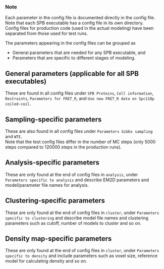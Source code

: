 ### Note 
Each parameter in the config file is documented directly in the config file.  
Note that each SPB executable has a config file in its own directory.  
Config files for production code (used in the actual modeling) have been separated from those used for test runs.

The parameters appearing in the config files can be grouped as 
  - General parameters that are needed for any SPB executable, and 
  - Parameters that are specific to different stages of modeling.

## General parameters (applicable for all SPB executables)
These are found in all config files under `SPB Proteins`, `Cell information`, `Restraints`, `Parameters for FRET_R`, and `Use new FRET_R data on Spc110p coiled-coil`. 

## Sampling-specific parameters 
These are also found in all config files under `Parameters Gibbs sampling` and `WTE`.  
Note that the test config files differ in the number of MC steps (only 5000 steps compared to 120000 steps in the production runs).

## Analysis-specific parameters
These are only found at the end of config files in `analysis`, under `Parameters specific to analysis` and describe EM2D parameters and model/parameter file names for analysis.

## Clustering-specific parameters
These are only found at the end of config files in `cluster`, under `Parameters specific to clustering` and describe model file names and clustering parameters such as cutoff, number of models to cluster and so on. 

## Density map-specific parameters
These are only found at the end of config files in `cluster`, under `Parameters specific to density` and include parameters such as voxel size, reference model for calculating density and so on.


